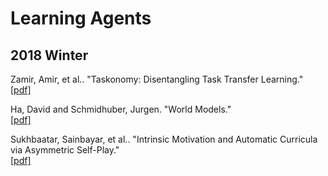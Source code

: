 # Learning Agents

## 2018 Winter
Zamir, Amir, et al.. "Taskonomy: Disentangling Task Transfer Learning."
</br>[[pdf]](http://taskonomy.stanford.edu/taskonomy_CVPR2018.pdf)

Ha, David and Schmidhuber, Jurgen. "World Models."
</br>[[pdf]](https://arxiv.org/pdf/1803.10122.pdf)

Sukhbaatar, Sainbayar, et al.. "Intrinsic Motivation and Automatic Curricula via Asymmetric Self-Play."
</br>[[pdf]](https://openreview.net/pdf?id=SkT5Yg-RZ)